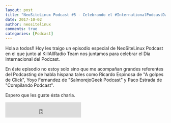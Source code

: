 ```yaml
---
layout: post
title: "NeoSiteLinux Podcast #5 - Celebrando el #InternationalPodcastDay junto a grandes podcasters" 
date: 2017-10-02
author: neositelinux
comments: true
categories: [Podcast]
---
```


Hola a todos!! Hoy les traigo un episodio especial de NeoSiteLinux Podcast en el que junto al KillAllRadio Team nos juntamos para celebrar el Día Internacional del Podcast.

En éste episodio no estoy solo sino que me acompañan grandes referentes del Podcasting de habla hispana tales como Ricardo Espinosa de "A golpes de Click", Yoyo Fernandez de "SalmorejoGeek Podcast" y Paco Estrada de "Compilando Podcast".

Espero que les guste ésta charla.

<iframe width="238" height="48" frameborder="0" allowfullscreen="" scrolling="no" src="https://ar.ivoox.com/es/player_ek_21209635_2_1.html?data=k5afkp6ad5ahhpywj5WVaZS1lJqSlaaUe46ZmKialJKJe6ShkZKSmaiRdI6ZmKiasMrTl8roxrHW0Nrcb7HjxcjO1dmPdpGlmJCajYqWd5afjpCwx9HJptPVz8ncjcrQb4amlK7b1srWssKhhpywj7PJs7PVz8zS1JKJe6ShlQ..&"></iframe>